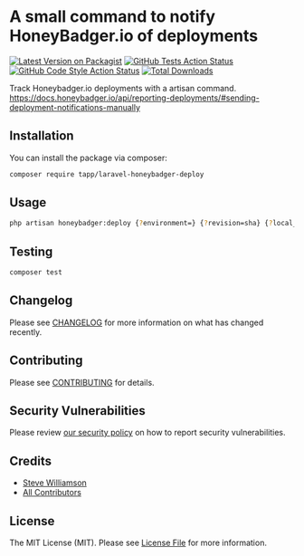 # A small command to notify HoneyBadger.io of deployments

[![Latest Version on Packagist](https://img.shields.io/packagist/v/tapp/laravel-honeybadger-deploy.svg?style=flat-square)](https://packagist.org/packages/tapp/laravel-honeybadger-deploy)
[![GitHub Tests Action Status](https://img.shields.io/github/actions/workflow/status/tapp/laravel-honeybadger-deploy/run-tests.yml?branch=main&label=tests&style=flat-square)](https://github.com/tapp/laravel-honeybadger-deploy/actions?query=workflow%3Arun-tests+branch%3Amain)
[![GitHub Code Style Action Status](https://img.shields.io/github/actions/workflow/status/tapp/laravel-honeybadger-deploy/fix-php-code-style-issues.yml?branch=main&label=code%20style&style=flat-square)](https://github.com/tapp/laravel-honeybadger-deploy/actions?query=workflow%3A"Fix+PHP+code+style+issues"+branch%3Amain)
[![Total Downloads](https://img.shields.io/packagist/dt/tapp/laravel-honeybadger-deploy.svg?style=flat-square)](https://packagist.org/packages/tapp/laravel-honeybadger-deploy)

Track Honeybadger.io deployments with a artisan command.
https://docs.honeybadger.io/api/reporting-deployments/#sending-deployment-notifications-manually

## Installation

You can install the package via composer:

```bash
composer require tapp/laravel-honeybadger-deploy
```

## Usage

```bash
php artisan honeybadger:deploy {?environment=} {?revision=sha} {?local_username=forge}
```

## Testing

```bash
composer test
```

## Changelog

Please see [CHANGELOG](CHANGELOG.md) for more information on what has changed recently.

## Contributing

Please see [CONTRIBUTING](CONTRIBUTING.md) for details.

## Security Vulnerabilities

Please review [our security policy](../../security/policy) on how to report security vulnerabilities.

## Credits

-   [Steve Williamson](https://github.com/Tapp)
-   [All Contributors](../../contributors)

## License

The MIT License (MIT). Please see [License File](LICENSE.md) for more information.
